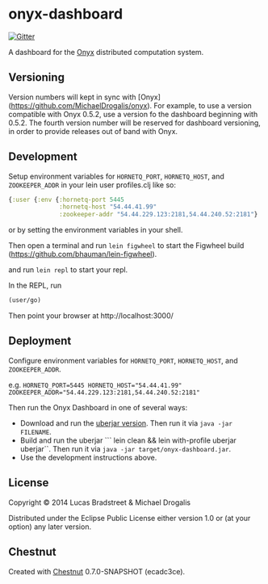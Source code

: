 # onyx-dashboard

[![Gitter](https://badges.gitter.im/Join%20Chat.svg)](https://gitter.im/lbradstreet/onyx-dashboard?utm_source=badge&utm_medium=badge&utm_campaign=pr-badge&utm_content=badge)

A dashboard for the [Onyx](https://github.com/MichaelDrogalis/onyx) distributed computation system.

## Versioning

Version numbers will kept in sync with [Onyx]
(https://github.com/MichaelDrogalis/onyx). For example, to use a version
compatible with Onyx 0.5.2, use a version fo the dashboard beginning with
0.5.2. The fourth version number will be reserved for dashboard versioning, in
order to provide releases out of band with Onyx.

## Development

Setup environment variables for `HORNETQ_PORT`, `HORNETQ_HOST`, and
`ZOOKEEPER_ADDR` in your lein user profiles.clj like so:

```clojure
{:user {:env {:hornetq-port 5445
              :hornetq-host "54.44.41.99"
              :zookeeper-addr "54.44.229.123:2181,54.44.240.52:2181"}
```

or by setting the environment variables in your shell.

Then open a terminal and run `lein figwheel` to start the Figwheel build
(https://github.com/bhauman/lein-figwheel).

and run `lein repl` to start your repl.

In the REPL, run

```clojure
(user/go)
```

Then point your browser at http://localhost:3000/

## Deployment

Configure environment variables for `HORNETQ_PORT`, `HORNETQ_HOST`, and `ZOOKEEPER_ADDR`.

e.g. `HORNETQ_PORT=5445 HORNETQ_HOST="54.44.41.99" ZOOKEEPER_ADDR="54.44.229.123:2181,54.44.240.52:2181"` 

Then run the Onyx Dashboard in one of several ways:

* Download and run the [uberjar
  version](https://s3.amazonaws.com/onyx-dashboard/onyx-dashboard-0.5.2.0.jar).
  Then run it via `java -jar FILENAME`.
* Build and run the uberjar ``` lein clean && lein with-profile uberjar uberjar``. 
Then run it via `java -jar target/onyx-dashboard.jar`.
* Use the development instructions above.
<!--* Run a copy using docker, using our repository at
  [Dockerhub](https://registry.hub.docker.com/u/onyx/onyx-dashboard/) ensuring
  to set the environment variables described above via docker `-e`.-->


## License

Copyright © 2014 Lucas Bradstreet & Michael Drogalis

Distributed under the Eclipse Public License either version 1.0 or (at
your option) any later version.

## Chestnut

Created with [Chestnut](http://plexus.github.io/chestnut/) 0.7.0-SNAPSHOT (ecadc3ce).
